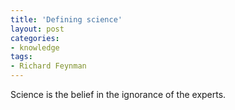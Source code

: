 ```yaml
---
title: 'Defining science'
layout: post
categories:
- knowledge
tags:
- Richard Feynman
---
```


Science is the belief in the ignorance of the experts.